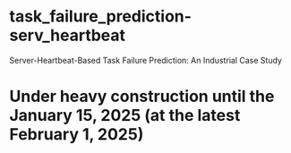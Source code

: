 # task_failure_prediction-serv_heartbeat
Server-Heartbeat-Based Task Failure Prediction: An Industrial Case Study

# Under heavy construction until the January 15, 2025 (at the latest February 1, 2025)
